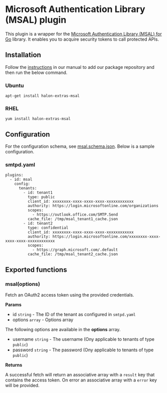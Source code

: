# Microsoft Authentication Library (MSAL) plugin

This plugin is a wrapper for the [Microsoft Authentication Library (MSAL) for Go](https://github.com/AzureAD/microsoft-authentication-library-for-go) library. It enables you to acquire security tokens to call protected APIs.

## Installation

Follow the [instructions](https://docs.halon.io/manual/comp_install.html#installation) in our manual to add our package repository and then run the below command.

### Ubuntu

```
apt-get install halon-extras-msal
```

### RHEL

```
yum install halon-extras-msal
```

## Configuration
For the configuration schema, see [msal.schema.json](msal.schema.json). Below is a sample configuration.

### smtpd.yaml

```
plugins:
  - id: msal
    config:
      tenants:
        - id: tenant1
          type: public
          client_id: xxxxxxxx-xxxx-xxxx-xxxx-xxxxxxxxxxxx
          authority: https://login.microsoftonline.com/organizations
          scopes:
            - https://outlook.office.com/SMTP.Send
          cache_file: /tmp/msal_tenant1_cache.json
        - id: tenant2
          type: confidential
          client_id: xxxxxxxx-xxxx-xxxx-xxxx-xxxxxxxxxxxx
          authority: https://login.microsoftonline.com/xxxxxxxx-xxxx-xxxx-xxxx-xxxxxxxxxxxx
          scopes:
            - https://graph.microsoft.com/.default
          cache_file: /tmp/msal_tenant2_cache.json
```

## Exported functions

### msal(options)

Fetch an OAuth2 access token using the provided credentials.

**Params**

- id `string` - The ID of the tenant as configured in `smtpd.yaml`
- options `array` - Options array

The following options are available in the **options** array.

- username `string` - The username (Ony applicable to tenants of type `public`)
- password `string` - The password (Ony applicable to tenants of type `public`)

**Returns**

A successful fetch will return an associative array with a `result` key that contains the access token. On error an associative array with a `error` key will be provided.